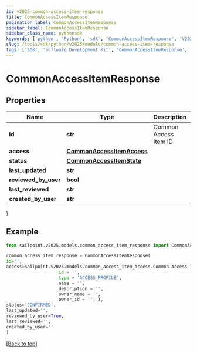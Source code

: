 ```yaml
---
id: v2025-common-access-item-response
title: CommonAccessItemResponse
pagination_label: CommonAccessItemResponse
sidebar_label: CommonAccessItemResponse
sidebar_class_name: pythonsdk
keywords: ['python', 'Python', 'sdk', 'CommonAccessItemResponse', 'V2025CommonAccessItemResponse'] 
slug: /tools/sdk/python/v2025/models/common-access-item-response
tags: ['SDK', 'Software Development Kit', 'CommonAccessItemResponse', 'V2025CommonAccessItemResponse']
---
```


# CommonAccessItemResponse


## Properties

Name | Type | Description | Notes
------------ | ------------- | ------------- | -------------
**id** | **str** | Common Access Item ID | [optional] 
**access** | [**CommonAccessItemAccess**](common-access-item-access) |  | [optional] 
**status** | [**CommonAccessItemState**](common-access-item-state) |  | [optional] 
**last_updated** | **str** |  | [optional] 
**reviewed_by_user** | **bool** |  | [optional] 
**last_reviewed** | **str** |  | [optional] 
**created_by_user** | **str** |  | [optional] 
}

## Example

```python
from sailpoint.v2025.models.common_access_item_response import CommonAccessItemResponse

common_access_item_response = CommonAccessItemResponse(
id='',
access=sailpoint.v2025.models.common_access_item_access.Common Access Item Access(
                    id = '', 
                    type = 'ACCESS_PROFILE', 
                    name = '', 
                    description = '', 
                    owner_name = '', 
                    owner_id = '', ),
status='CONFIRMED',
last_updated='',
reviewed_by_user=True,
last_reviewed='',
created_by_user=''
)

```
[[Back to top]](#) 

